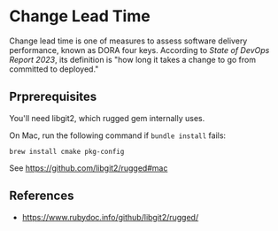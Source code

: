 # Change Lead Time

Change lead time is one of measures to assess software delivery performance, known as DORA four keys. According to _State of DevOps Report 2023_, its definition is "how long it takes a change to go from committed to deployed."




## Prprerequisites

You'll need libgit2, which rugged gem internally uses.


On Mac, run the following command if `bundle install` fails:

```
brew install cmake pkg-config
```

See https://github.com/libgit2/rugged#mac


## References

- https://www.rubydoc.info/github/libgit2/rugged/
